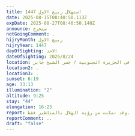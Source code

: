 ```yaml
---
title: استهلال ربيع الاول 1447
date: 2025-08-15T08:40:50.113Z
expDate: 2025-08-27T08:40:50.140Z
announce: ستخرج
notGoingComment: .
hijryMonth: ربيع الاول
hijryYear: 1447
dayOfSighting: الاحد
dateOfSighting: 2025/8/24
location: في الجزيرة الجنوبية / جسر الشيخ جابر
location2: .
location3: .
sunset: 6:19
age: 33:13
illumination: "2"
altitude: 9:25
stay: "44"
elongation: 16:23
report: وقد تمكنت من رؤية الهلال بالمناظير فقط.
reportComment: ..
draft: "false"
---
```

